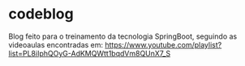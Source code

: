 # codeblog
 Blog feito para o treinamento da tecnologia SpringBoot, seguindo as videoaulas encontradas em: https://www.youtube.com/playlist?list=PL8iIphQOyG-AdKMQWtt1bqdVm8QUnX7_S
